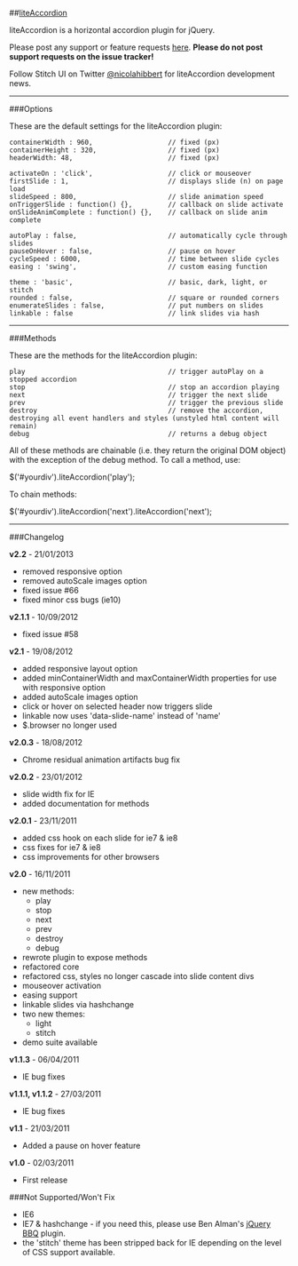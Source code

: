 ##[liteAccordion](http://stitchui.com/accordion/liteaccordion/)

liteAccordion is a horizontal accordion plugin for jQuery.

Please post any support or feature requests [here](http://stitchui.com/liteaccordion-v2/).
**Please do not post support requests on the issue tracker!**

Follow Stitch UI on Twitter [@nicolahibbert](http://twitter.com/stitch_ui) for liteAccordion development news.

***
###Options

These are the default settings for the liteAccordion plugin:

    containerWidth : 960,                   // fixed (px)
    containerHeight : 320,                  // fixed (px)
    headerWidth: 48,                        // fixed (px)

    activateOn : 'click',                   // click or mouseover
    firstSlide : 1,                         // displays slide (n) on page load
    slideSpeed : 800,                       // slide animation speed
    onTriggerSlide : function() {},         // callback on slide activate
    onSlideAnimComplete : function() {},    // callback on slide anim complete

    autoPlay : false,                       // automatically cycle through slides
    pauseOnHover : false,                   // pause on hover
    cycleSpeed : 6000,                      // time between slide cycles
    easing : 'swing',                       // custom easing function

    theme : 'basic',                        // basic, dark, light, or stitch
    rounded : false,                        // square or rounded corners
    enumerateSlides : false,                // put numbers on slides
    linkable : false                        // link slides via hash

***
###Methods

These are the methods for the liteAccordion plugin:

	play									// trigger autoPlay on a stopped accordion
	stop									// stop an accordion playing
	next									// trigger the next slide
	prev									// trigger the previous slide
	destroy									// remove the accordion, destroying all event handlers and styles (unstyled html content will remain)
	debug									// returns a debug object

All of these methods are chainable (i.e. they return the original DOM object) with the exception of the debug method.  To call a method, use:

$('#yourdiv').liteAccordion('play');

To chain methods:

$('#yourdiv').liteAccordion('next').liteAccordion('next');

***
###Changelog

**v2.2** - 21/01/2013

 - removed responsive option
 - removed autoScale images option
 - fixed issue #66
 - fixed minor css bugs (ie10)

**v2.1.1** - 10/09/2012

- fixed issue #58

**v2.1** - 19/08/2012

- added responsive layout option
- added minContainerWidth and maxContainerWidth properties for use with responsive option
- added autoScale images option
- click or hover on selected header now triggers slide
- linkable now uses 'data-slide-name' instead of 'name'
- $.browser no longer used

**v2.0.3** - 18/08/2012

- Chrome residual animation artifacts bug fix

**v2.0.2** - 23/01/2012

- slide width fix for IE
- added documentation for methods

**v2.0.1** - 23/11/2011

- added css hook on each slide for ie7 & ie8
- css fixes for ie7 & ie8
- css improvements for other browsers

**v2.0** - 16/11/2011

- new methods:
    - play
    - stop
    - next
    - prev
    - destroy
    - debug
- rewrote plugin to expose methods
- refactored core
- refactored css, styles no longer cascade into slide content divs
- mouseover activation
- easing support
- linkable slides via hashchange
- two new themes:
    - light
    - stitch
- demo suite available

**v1.1.3** - 06/04/2011

- IE bug fixes

**v1.1.1, v1.1.2** - 27/03/2011

- IE bug fixes

**v1.1** - 21/03/2011

- Added a pause on hover feature

**v1.0** - 02/03/2011

- First release

###Not Supported/Won't Fix

- IE6
- IE7 & hashchange - if you need this, please use Ben Alman's [jQuery BBQ](http://benalman.com/projects/jquery-bbq-plugin/) plugin.
- the 'stitch' theme has been stripped back for IE depending on the level of CSS support available.
